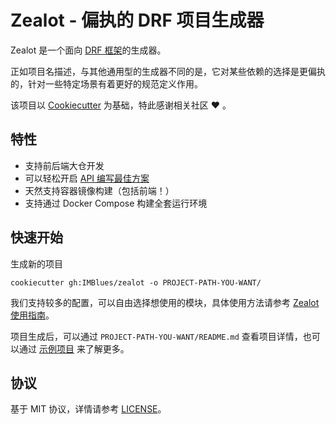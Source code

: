 # Zealot - 偏执的 DRF 项目生成器
Zealot 是一个面向 [DRF 框架](https://www.django-rest-framework.org/)的生成器。

正如项目名描述，与其他通用型的生成器不同的是，它对某些依赖的选择是更偏执的，针对一些特定场景有着更好的规范定义作用。

该项目以 [Cookiecutter](https://github.com/cookiecutter/cookiecutter) 为基础，特此感谢相关社区 ❤️ 。

## 特性
- 支持前后端大仓开发
- 可以轻松开启 [API 编写最佳方案](docs/why_choose_yasg.md)
- 天然支持容器镜像构建（包括前端！）
- 支持通过 Docker Compose 构建全套运行环境


## 快速开始

生成新的项目
```shell
cookiecutter gh:IMBlues/zealot -o PROJECT-PATH-YOU-WANT/
```
我们支持较多的配置，可以自由选择想使用的模块，具体使用方法请参考 [Zealot 使用指南](docs/how_to_use_zealot.md)。

项目生成后，可以通过 `PROJECT-PATH-YOU-WANT/README.md` 查看项目详情，也可以通过 [示例项目](example/zealot_example/README.md) 来了解更多。


## 协议

基于 MIT 协议，详情请参考 [LICENSE](LICENSE)。
